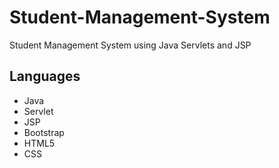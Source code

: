 # Student-Management-System
Student Management System using Java Servlets and JSP

## Languages
- Java
- Servlet
- JSP
- Bootstrap
- HTML5
- CSS
